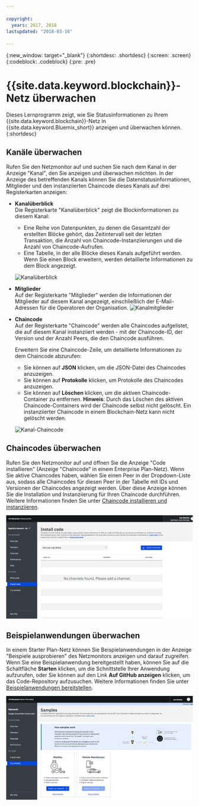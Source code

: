 ```yaml
---

copyright:
  years: 2017, 2018
lastupdated: "2018-03-16"

---
```


{:new_window: target="_blank"}
{:shortdesc: .shortdesc}
{:screen: .screen}
{:codeblock: .codeblock}
{:pre: .pre}

# {{site.data.keyword.blockchain}}-Netz überwachen

Dieses Lernprogramm zeigt, wie Sie Statusinformationen zu Ihrem {{site.data.keyword.blockchain}}-Netz in {{site.data.keyword.Bluemix_short}} anzeigen und überwachen können.
{:shortdesc}


## Kanäle überwachen

Rufen Sie den Netzmonitor auf und suchen Sie nach dem Kanal in der Anzeige "Kanal", den Sie anzeigen und überwachen möchten. In der Anzeige des betreffenden Kanals können Sie die Datenstatusinformationen, Mitglieder und den instanziierten Chaincode dieses Kanals auf drei Registerkarten anzeigen:

* **Kanalüberblick**  
  Die Registerkarte "Kanalüberblick" zeigt die Blockinformationen zu diesem Kanal:
    * Eine Reihe von Datenpunkten, zu denen die Gesamtzahl der erstellten Blöcke gehört, das Zeitintervall seit der letzten Transaktion, die Anzahl von Chaincode-Instanziierungen und die Anzahl von Chaincode-Aufrufen.
    * Eine Tabelle, in der alle Blöcke dieses Kanals aufgeführt werden. Wenn Sie einen Block erweitern, werden detaillierte Informationen zu dem Block angezeigt.  

  ![Kanalüberblick](../images/channel_overview_detail.png "Kanalüberblick")  

* **Mitglieder**  
  Auf der Registerkarte "Mitglieder" werden die Informationen der Mitglieder auf diesem Kanal angezeigt, einschließlich der E-Mail-Adressen für die Operatoren der Organisation.
  ![Kanalmitglieder](../images/channel_members.png "Kanalmitglieder")  

* **Chaincode**  
  Auf der Registerkarte "Chaincode" werden alle Chaincodes aufgelistet, die auf diesem Kanal instanziiert werden - mit der Chaincode-ID, der Version und der Anzahl Peers, die den Chaincode ausführen.   

  Erweitern Sie eine Chaincode-Zeile, um detaillierte Informationen zu dem Chaincode abzurufen:  
    * Sie können auf **JSON** klicken, um die JSON-Datei des Chaincodes anzuzeigen.
    * Sie können auf **Protokolle** klicken, um Protokolle des Chaincodes anzuzeigen.
    * Sie können auf **Löschen** klicken, um die aktiven Chaincode-Container zu entfernen.
    **Hinweis**: Durch das Löschen des aktiven Chaincode-Containers wird der Chaincode selbst nicht gelöscht. Ein instanziierter Chaincode in einem Blockchain-Netz kann nicht gelöscht werden.

  ![Kanal-Chaincode](../images/channel_chaincode.png "Kanal-Chaincode")


## Chaincodes überwachen

Rufen Sie den Netzmonitor auf und öffnen Sie die Anzeige "Code installieren" (Anzeige "Chaincode" in einem Enterprise Plan-Netz). Wenn Sie aktive Chaincodes haben, wählen Sie einen Peer in der Dropdown-Liste aus, sodass alle Chaincodes für diesen Peer in der Tabelle mit IDs und Versionen der Chaincodes angezeigt werden. Über diese Anzeige können Sie die Installation und Instanziierung für Ihren Chaincode durchführen. Weitere Informationen finden Sie unter [Chaincode installieren und instanziieren](install_instantiate_chaincode.html).

  ![Chaincode](../images/chaincode_install_overview.png "Chaincode")


## Beispielanwendungen überwachen

In einem Starter Plan-Netz können Sie Beispielanwendungen in der Anzeige "Beispiele ausprobieren" des Netzmonitors anzeigen und darauf zugreifen. Wenn Sie eine Beispielanwendung bereitgestellt haben, können Sie auf die Schaltfläche **Starten** klicken, um die Schnittstelle Ihrer Anwendung aufzurufen, oder Sie können auf den Link **Auf GitHub anzeigen** klicken, um das Code-Repository aufzusuchen. Weitere Informationen finden Sie unter [Beispielanwendungen bereitstellen](prebuilt_samples.html).

  ![Beispielanwendungen](../images/sampleappflow0.png "Beispielanwendungen")
